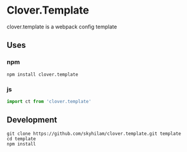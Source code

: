 # Clover.Template
clover.template is a webpack config template

## Uses
### npm
```npm
npm install clover.template
```

### js
```js
import ct from 'clover.template'
```

## Development
```
git clone https://github.com/skyhilam/clover.template.git template
cd template
npm install
```
